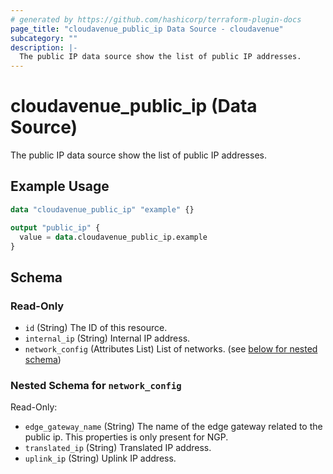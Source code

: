 ```yaml
---
# generated by https://github.com/hashicorp/terraform-plugin-docs
page_title: "cloudavenue_public_ip Data Source - cloudavenue"
subcategory: ""
description: |-
  The public IP data source show the list of public IP addresses.
---
```


# cloudavenue_public_ip (Data Source)

The public IP data source show the list of public IP addresses.

## Example Usage

```terraform
data "cloudavenue_public_ip" "example" {}

output "public_ip" {
  value = data.cloudavenue_public_ip.example
}
```

<!-- schema generated by tfplugindocs -->
## Schema

### Read-Only

- `id` (String) The ID of this resource.
- `internal_ip` (String) Internal IP address.
- `network_config` (Attributes List) List of networks. (see [below for nested schema](#nestedatt--network_config))

<a id="nestedatt--network_config"></a>
### Nested Schema for `network_config`

Read-Only:

- `edge_gateway_name` (String) The name of the edge gateway related to the public ip. This properties is only present for NGP.
- `translated_ip` (String) Translated IP address.
- `uplink_ip` (String) Uplink IP address.


